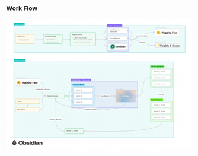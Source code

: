 ### Work Flow
![Work Flow](https://github.com/MinhHung7/MathSolver-LLM-based-system/blob/main/images/WorkFlow.png)

